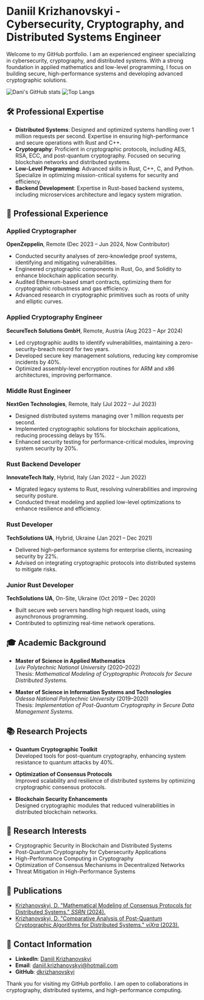 # Daniil Krizhanovskyi - Cybersecurity, Cryptography, and Distributed Systems Engineer

Welcome to my GitHub portfolio. I am an experienced engineer specializing in cybersecurity, cryptography, and distributed systems. With a strong foundation in applied mathematics and low-level programming, I focus on building secure, high-performance systems and developing advanced cryptographic solutions.

![Dani's GitHub stats](https://github-readme-stats.vercel.app/api?username=dkrizhanovskyi&show=repos,prs_merged_percentage&hide=contribs,prs,&theme=tokyonight)
![Top Langs](https://github-readme-stats.vercel.app/api/top-langs/?username=dkrizhanovskyi&layout=compact&size_weight=0&count_weight=1&hide=javascript,html,css,python,makefile,dockerfile,go,java&theme=tokyonight)

## 🛠 Professional Expertise

- **Distributed Systems**: Designed and optimized systems handling over 1 million requests per second. Expertise in ensuring high-performance and secure operations with Rust and C++.
- **Cryptography**: Proficient in cryptographic protocols, including AES, RSA, ECC, and post-quantum cryptography. Focused on securing blockchain networks and distributed systems.
- **Low-Level Programming**: Advanced skills in Rust, C++, C, and Python. Specialize in optimizing mission-critical systems for security and efficiency.
- **Backend Development**: Expertise in Rust-based backend systems, including microservices architecture and legacy system migration.

## 💼 Professional Experience

### Applied Cryptographer  
**OpenZeppelin**, Remote (Dec 2023 – Jun 2024, Now Contributor)  
- Conducted security analyses of zero-knowledge proof systems, identifying and mitigating vulnerabilities.  
- Engineered cryptographic components in Rust, Go, and Solidity to enhance blockchain application security.  
- Audited Ethereum-based smart contracts, optimizing them for cryptographic robustness and gas efficiency.  
- Advanced research in cryptographic primitives such as roots of unity and elliptic curves.

### Applied Cryptography Engineer  
**SecureTech Solutions GmbH**, Remote, Austria (Aug 2023 – Apr 2024)  
- Led cryptographic audits to identify vulnerabilities, maintaining a zero-security-breach record for two years.  
- Developed secure key management solutions, reducing key compromise incidents by 40%.  
- Optimized assembly-level encryption routines for ARM and x86 architectures, improving performance.

### Middle Rust Engineer  
**NextGen Technologies**, Remote, Italy (Jul 2022 – Jul 2023)  
- Designed distributed systems managing over 1 million requests per second.  
- Implemented cryptographic solutions for blockchain applications, reducing processing delays by 15%.  
- Enhanced security testing for performance-critical modules, improving system security by 20%.

### Rust Backend Developer  
**InnovateTech Italy**, Hybrid, Italy (Jan 2022 – Jun 2022)  
- Migrated legacy systems to Rust, resolving vulnerabilities and improving security posture.  
- Conducted threat modeling and applied low-level optimizations to enhance resilience and efficiency.

### Rust Developer  
**TechSolutions UA**, Hybrid, Ukraine (Jan 2021 – Dec 2021)  
- Delivered high-performance systems for enterprise clients, increasing security by 22%.  
- Advised on integrating cryptographic protocols into distributed systems to mitigate risks.

### Junior Rust Developer  
**TechSolutions UA**, On-Site, Ukraine (Oct 2019 – Dec 2020)  
- Built secure web servers handling high request loads, using asynchronous programming.  
- Contributed to optimizing real-time network operations.

## 🎓 Academic Background

- **Master of Science in Applied Mathematics**  
  *Lviv Polytechnic National University* (2020–2022)  
  Thesis: *Mathematical Modeling of Cryptographic Protocols for Secure Distributed Systems.*

- **Master of Science in Information Systems and Technologies**  
  *Odessa National Polytechnic University* (2019–2020)  
  Thesis: *Implementation of Post-Quantum Cryptography in Secure Data Management Systems.*

## 📚 Research Projects

- **Quantum Cryptographic Toolkit**  
  Developed tools for post-quantum cryptography, enhancing system resistance to quantum attacks by 40%.  

- **Optimization of Consensus Protocols**  
  Improved scalability and resilience of distributed systems by optimizing cryptographic consensus protocols.

- **Blockchain Security Enhancements**  
  Designed cryptographic modules that reduced vulnerabilities in distributed blockchain networks.

## 🧠 Research Interests

- Cryptographic Security in Blockchain and Distributed Systems  
- Post-Quantum Cryptography for Cybersecurity Applications  
- High-Performance Computing in Cryptography  
- Optimization of Consensus Mechanisms in Decentralized Networks  
- Threat Mitigation in High-Performance Systems  

## 📄 Publications

- [Krizhanovskyi, D. "Mathematical Modeling of Consensus Protocols for Distributed Systems." *SSRN* (2024).](https://papers.ssrn.com/sol3/papers.cfm?abstract_id=4927124)  
- [Krizhanovskyi, D. "Comparative Analysis of Post-Quantum Cryptographic Algorithms for Distributed Systems." *viXra* (2023).](https://vixra.org/abs/2308.0055)

## 💬 Contact Information

- **LinkedIn**: [Daniil Krizhanovskyi](https://www.linkedin.com/in/daniil-krizhanovskyi-quantum-cryptographer)  
- **Email**: daniil.krizhanovskyi@hotmail.com  
- **GitHub**: [dkrizhanovskyi](https://github.com/dkrizhanovskyi)  

Thank you for visiting my GitHub portfolio. I am open to collaborations in cryptography, distributed systems, and high-performance computing.
